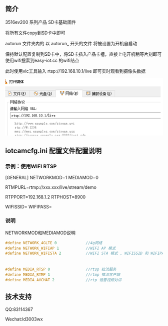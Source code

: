



## 简介

3516ev200 系列产品 SD卡基础固件

将所有文件copy到SD卡中即可

autorun 文件夹内的 以 autorun_ 开头的文件 将被设置为开机自启动

保持默认配置复制到SD卡中，将SD卡插入产品卡槽，直接上电开机稍等片刻即可使用wifi搜索到easy-iot.cc 的wifi结点

此时使用vlc工具输入 rtsp://192.168.10.1/live 即可实时观看到摄像头数据

![image-20200802182904446](README.assets\image-20200802182904446.png)

## iotcamcfg.ini 配置文件配置说明



### 示例：使用WIFI RTSP

[GENERAL]
NETWORKMOD=1
MEDIAMOD=0

RTMPURL=rtmp://xxx.xxx/live/stream/demo

RTPPORT=192.168.1.2
RTPHOST=8900

WIFISSID=
WIFIPASS=



### 说明

NETWORKMOD和MEDIAMOD说明

```c
#define NETWORK_4GLTE 0				//4g网络
#define NETWORK_WIFIAP 1			//WIFI AP 模式
#define NETWORK_WIFISTA 2			//WIFI STA 模式 , WIFISSID 和 WIFIPASS 为目标路由器的配置信息


#define MEDIA_RTSP 0				//rtsp 拉流服务
#define MEDIA_RTMP 1				//rtmp 推流客户端
#define MEDIA_AVCHAT 2				//rtp 语音视频对讲
```

## 技术支持

QQ:83114367

Wechat:ld3003wx